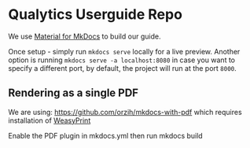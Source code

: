 # Qualytics Userguide Repo

We use [Material for MkDocs](https://squidfunk.github.io/mkdocs-material/getting-started/) to build our guide.

Once setup - simply run `mkdocs serve` locally for a live preview. Another option is running `mkdocs serve -a localhost:8080` in case you want to specify a different port, by default, the project will run at the port `8000`.


## Rendering as a single PDF

We are using: https://github.com/orzih/mkdocs-with-pdf which requires installation of [WeasyPrint](https://doc.courtbouillon.org/weasyprint/stable/first_steps.html#installation)

Enable the PDF plugin in mkdocs.yml then run mkdocs build
